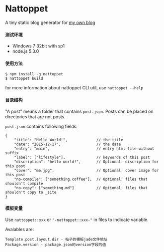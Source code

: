 Nattoppet
=========

A tiny static blog generator for [my own blog](http://www.ylxdzsw.com)

#### 测试环境

- Windows 7 32bit with sp1
- node.js 5.3.0

#### 使用方法

```
$ npm install -g nattoppet
$ nattoppet build
```

for more information about nattoppet CLI util, use `nattoppet --help`

#### 目录结构

"A post" means a folder that contains `post.json`. Posts can be placed on directories that are not posts.

`post.json` contains following fields:

```
{
    "title": "Hello World!",             // the title
    "date": "2015-12-17",                // the date
    "entry": "main",                     // entry html file without suffix
    "label": ["lifestyle"],              // keywords of this post
    "discription": "hello world!",       // Optional: discription for this post
    "cover": "me.jpg",                   // Optional: cover image for this post
    "no-compile": ["something.coffee"],  // Optional: files that shouldn't compile
    "no-copy": ["something.md"]          // Optional: files that shouldn't copy to _site
}
```

#### 模板变量

Use `nattoppet::xxx` or `"-nattoppet::xxx-"` in files to indicate variable.

Avalables are:

    Template.post.layout.dir - 帖子的模板jade文件地址
    Package.version - package.json的version字段的值
